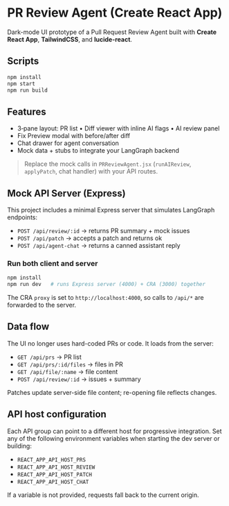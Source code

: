
# PR Review Agent (Create React App)

Dark-mode UI prototype of a Pull Request Review Agent built with **Create React App**, **TailwindCSS**, and **lucide-react**.

## Scripts
```bash
npm install
npm start
npm run build
```

## Features
- 3‑pane layout: PR list • Diff viewer with inline AI flags • AI review panel
- Fix Preview modal with before/after diff
- Chat drawer for agent conversation
- Mock data + stubs to integrate your LangGraph backend

> Replace the mock calls in `PRReviewAgent.jsx` (`runAIReview`, `applyPatch`, chat handler) with your API routes.


## Mock API Server (Express)
This project includes a minimal Express server that simulates LangGraph endpoints:

- `POST /api/review/:id` → returns PR summary + mock issues
- `POST /api/patch` → accepts a patch and returns ok
- `POST /api/agent-chat` → returns a canned assistant reply

### Run both client and server
```bash
npm install
npm run dev   # runs Express server (4000) + CRA (3000) together
```
The CRA `proxy` is set to `http://localhost:4000`, so calls to `/api/*` are forwarded to the server.


## Data flow
The UI no longer uses hard-coded PRs or code. It loads from the server:

- `GET /api/prs` → PR list
- `GET /api/prs/:id/files` → files in PR
- `GET /api/file/:name` → file content
- `POST /api/review/:id` → issues + summary

Patches update server-side file content; re-opening file reflects changes.

## API host configuration
Each API group can point to a different host for progressive integration. Set any of the following environment variables when starting the dev server or building:

- `REACT_APP_API_HOST_PRS`
- `REACT_APP_API_HOST_REVIEW`
- `REACT_APP_API_HOST_PATCH`
- `REACT_APP_API_HOST_CHAT`

If a variable is not provided, requests fall back to the current origin.
